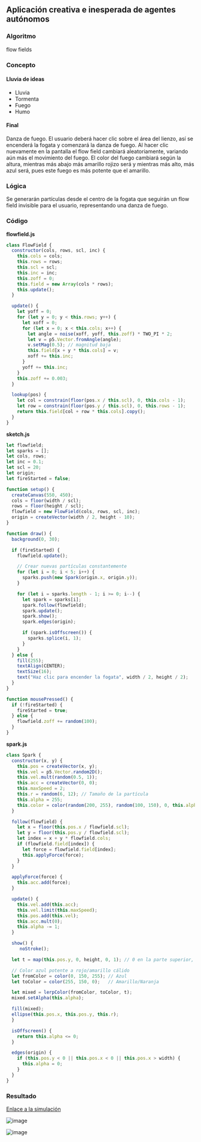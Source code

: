 ## Aplicación creativa e inesperada de agentes autónomos
### Algoritmo
flow fields

### Concepto
#### Lluvia de ideas
- Lluvia
- Tormenta
- Fuego
- Humo
#### Final
Danza de fuego. El usuario deberá hacer clic sobre el área del lienzo, así se encenderá la fogata y comenzará la danza de fuego. Al hacer clic nuevamente en la pantalla el flow field cambiará aleatoriamente, variando aún más el movimiento del fuego. El color del fuego cambiará según la altura, mientras más abajo más amarillo rojizo será y mientras más alto, más azul será, pues este fuego es más potente que el amarillo.

### Lógica
Se generarán partículas desde el centro de la fogata que seguirán un flow field invisible para el usuario, representando una danza de fuego.

### Código
**flowfield.js**
``` js
class FlowField {
  constructor(cols, rows, scl, inc) {
    this.cols = cols;
    this.rows = rows;
    this.scl = scl;
    this.inc = inc;
    this.zoff = 0;
    this.field = new Array(cols * rows);
    this.update();
  }

  update() {
    let yoff = 0;
    for (let y = 0; y < this.rows; y++) {
      let xoff = 0;
      for (let x = 0; x < this.cols; x++) {
        let angle = noise(xoff, yoff, this.zoff) * TWO_PI * 2;
        let v = p5.Vector.fromAngle(angle);
        v.setMag(0.5); // magnitud baja
        this.field[x + y * this.cols] = v;
        xoff += this.inc;
      }
      yoff += this.inc;
    }
    this.zoff += 0.003;
  }

  lookup(pos) {
    let col = constrain(floor(pos.x / this.scl), 0, this.cols - 1);
    let row = constrain(floor(pos.y / this.scl), 0, this.rows - 1);
    return this.field[col + row * this.cols].copy();
  }
}
```

**sketch.js**
``` js
let flowfield;
let sparks = [];
let cols, rows;
let inc = 0.1;
let scl = 20;
let origin;
let fireStarted = false;

function setup() {
  createCanvas(550, 450);
  cols = floor(width / scl);
  rows = floor(height / scl);
  flowfield = new FlowField(cols, rows, scl, inc);
  origin = createVector(width / 2, height - 10);
}

function draw() {
  background(0, 30);

  if (fireStarted) {
    flowfield.update();

    // Crear nuevas partículas constantemente
    for (let i = 0; i < 5; i++) {
      sparks.push(new Spark(origin.x, origin.y));
    }

    for (let i = sparks.length - 1; i >= 0; i--) {
      let spark = sparks[i];
      spark.follow(flowfield);
      spark.update();
      spark.show();
      spark.edges(origin);

      if (spark.isOffscreen()) {
        sparks.splice(i, 1);
      }
    }
  } else {
    fill(255);
    textAlign(CENTER);
    textSize(16);
    text("Haz clic para encender la fogata", width / 2, height / 2);
  }
}

function mousePressed() {
  if (!fireStarted) {
    fireStarted = true;
  } else {
    flowfield.zoff += random(100);
  }
}
```

**spark.js**
``` js
class Spark {
  constructor(x, y) {
    this.pos = createVector(x, y);
    this.vel = p5.Vector.random2D();
    this.vel.mult(random(0.5, 1));
    this.acc = createVector(0, 0);
    this.maxSpeed = 2;
    this.r = random(6, 12); // Tamaño de la partícula
    this.alpha = 255;
    this.color = color(random(200, 255), random(100, 150), 0, this.alpha);
  }

  follow(flowfield) {
    let x = floor(this.pos.x / flowfield.scl);
    let y = floor(this.pos.y / flowfield.scl);
    let index = x + y * flowfield.cols;
    if (flowfield.field[index]) {
      let force = flowfield.field[index];
      this.applyForce(force);
    }
  }

  applyForce(force) {
    this.acc.add(force);
  }

  update() {
    this.vel.add(this.acc);
    this.vel.limit(this.maxSpeed);
    this.pos.add(this.vel);
    this.acc.mult(0);
    this.alpha -= 1;
  }

  show() {
     noStroke();

  let t = map(this.pos.y, 0, height, 0, 1); // 0 en la parte superior, 1 en la inferior

  // Color azul potente a rojo/amarillo cálido
  let fromColor = color(0, 150, 255); // Azul
  let toColor = color(255, 150, 0);   // Amarillo/Naranja

  let mixed = lerpColor(fromColor, toColor, t);
  mixed.setAlpha(this.alpha);

  fill(mixed);
  ellipse(this.pos.x, this.pos.y, this.r);
  }

  isOffscreen() {
    return this.alpha <= 0;
  }

  edges(origin) {
    if (this.pos.y < 0 || this.pos.x < 0 || this.pos.x > width) {
      this.alpha = 0;
    }
  }
}
```
### Resultado
[Enlace a la simulación](https://editor.p5js.org/SofiaLezcanoArenas/sketches/rQTSmiA0l)

![image](https://github.com/user-attachments/assets/f9fc880e-56b7-4392-af3a-ce26dcf2f97e)

![image](https://github.com/user-attachments/assets/0f08203d-5d1a-4caa-8e89-f902f84c6d22)
